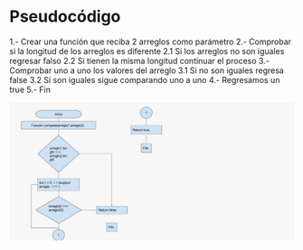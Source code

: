 # Pseudocódigo

1.- Crear una función que reciba 2 arreglos como parámetro
2.- Comprobar si la longitud de los arreglos es diferente
	2.1 Si los arreglos no son iguales regresar falso
	2.2 Si tienen la misma longitud continuar el proceso
3.- Comprobar uno a uno los valores del arreglo
	3.1 Si no son iguales regresa false
	3.2 Si son iguales sigue comparando uno a uno
4.- Regresamos un true
5.- Fin

![Esta es la imágen del diagrama](Diagrama.jpg)